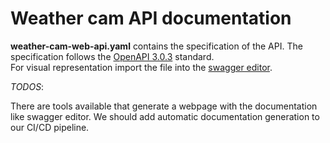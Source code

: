 
# Weather cam API documentation

__weather-cam-web-api.yaml__ contains the specification of the API. The specification follows the [OpenAPI 3.0.3](https://swagger.io/specification/) standard.  
For visual representation import the file into the [swagger editor](https://editor.swagger.io/).

*TODOS*:  

There are tools available that generate a webpage with the documentation like swagger editor. We should add automatic documentation generation to our CI/CD pipeline. 

  